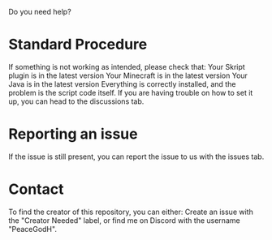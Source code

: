 Do you need help?

# Standard Procedure
If something is not working as intended, please check that:
Your Skript plugin is in the latest version
Your Minecraft is in the latest version
Your Java is in the latest version
Everything is correctly installed, and the problem is the script code itself.
If you are having trouble on how to set it up, you can head to the discussions tab.

# Reporting an issue
If the issue is still present, you can report the issue to us with the issues tab.

# Contact
To find the creator of this repository, you can either:
Create an issue with the "Creator Needed" label, or
find me on Discord with the username "PeaceGodH".
